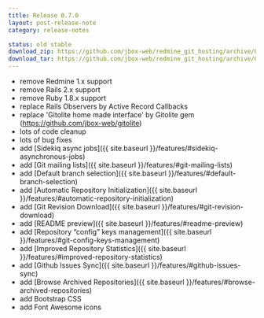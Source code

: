 ```yaml
---
title: Release 0.7.0
layout: post-release-note
category: release-notes

status: old stable
download_zip: https://github.com/jbox-web/redmine_git_hosting/archive/0.7.0.zip
download_tar: https://github.com/jbox-web/redmine_git_hosting/archive/0.7.0.tar.gz
---
```


* remove Redmine 1.x support
* remove Rails 2.x support
* remove Ruby 1.8.x support
* replace Rails Observers by Active Record Callbacks
* replace 'Gitolite home made interface' by Gitolite gem (https://github.com/jbox-web/gitolite)
* lots of code cleanup
* lots of bug fixes
* add [Sidekiq async jobs]({{ site.baseurl }}/features/#sidekiq-asynchronous-jobs)
* add [Git mailing lists]({{ site.baseurl }}/features/#git-mailing-lists)
* add [Default branch selection]({{ site.baseurl }}/features/#default-branch-selection)
* add [Automatic Repository Initialization]({{ site.baseurl }}/features/#automatic-repository-initialization)
* add [Git Revision Download]({{ site.baseurl }}/features/#git-revision-download)
* add [README preview]({{ site.baseurl }}/features/#readme-preview)
* add [Repository “config” keys management]({{ site.baseurl }}/features/#git-config-keys-management)
* add [Improved Repository Statistics]({{ site.baseurl }}/features/#improved-repository-statistics)
* add [Github Issues Sync]({{ site.baseurl }}/features/#github-issues-sync)
* add [Browse Archived Repositories]({{ site.baseurl }}/features/#browse-archived-repositories)
* add Bootstrap CSS
* add Font Awesome icons
